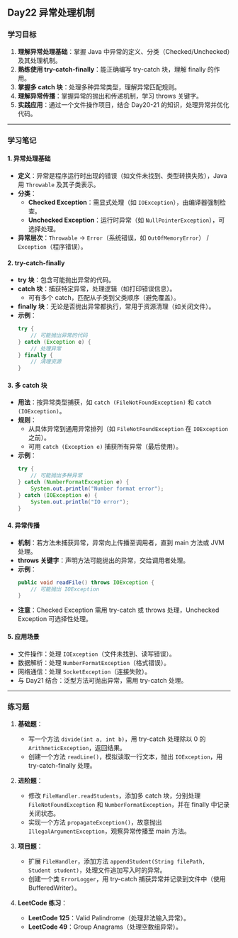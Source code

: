  **Day22 异常处理机制** 
---

### 学习目标
1. **理解异常处理基础**：掌握 Java 中异常的定义、分类（Checked/Unchecked）及其处理机制。
2. **熟练使用 try-catch-finally**：能正确编写 try-catch 块，理解 finally 的作用。
3. **掌握多 catch 块**：处理多种异常类型，理解异常匹配规则。
4. **理解异常传播**：掌握异常的抛出和传递机制，学习 throws 关键字。
5. **实践应用**：通过一个文件操作项目，结合 Day20-21 的知识，处理异常并优化代码。

---

### 学习笔记

#### 1. 异常处理基础
- **定义**：异常是程序运行时出现的错误（如文件未找到、类型转换失败），Java 用 `Throwable` 及其子类表示。
- **分类**：
    - **Checked Exception**：需显式处理（如 `IOException`），由编译器强制检查。
    - **Unchecked Exception**：运行时异常（如 `NullPointerException`），可选择处理。
- **异常层次**：`Throwable` -> `Error`（系统错误，如 `OutOfMemoryError`） / `Exception`（程序错误）。

#### 2. try-catch-finally
- **try 块**：包含可能抛出异常的代码。
- **catch 块**：捕获特定异常，处理逻辑（如打印错误信息）。
    - 可有多个 catch，匹配从子类到父类顺序（避免覆盖）。
- **finally 块**：无论是否抛出异常都执行，常用于资源清理（如关闭文件）。
- **示例**：
  ```java
  try {
      // 可能抛出异常的代码
  } catch (Exception e) {
      // 处理异常
  } finally {
      // 清理资源
  }
  ```

#### 3. 多 catch 块
- **用法**：按异常类型捕获，如 `catch (FileNotFoundException)` 和 `catch (IOException)`。
- **规则**：
    - 从具体异常到通用异常排列（如 `FileNotFoundException` 在 `IOException` 之前）。
    - 可用 `catch (Exception e)` 捕获所有异常（最后使用）。
- **示例**：
  ```java
  try {
      // 可能抛出多种异常
  } catch (NumberFormatException e) {
      System.out.println("Number format error");
  } catch (IOException e) {
      System.out.println("IO error");
  }
  ```

#### 4. 异常传播
- **机制**：若方法未捕获异常，异常向上传播至调用者，直到 main 方法或 JVM 处理。
- **throws 关键字**：声明方法可能抛出的异常，交给调用者处理。
- **示例**：
  ```java
  public void readFile() throws IOException {
      // 可能抛出 IOException
  }
  ```
- **注意**：Checked Exception 需用 try-catch 或 throws 处理，Unchecked Exception 可选择性处理。

#### 5. 应用场景
- 文件操作：处理 `IOException`（文件未找到、读写错误）。
- 数据解析：处理 `NumberFormatException`（格式错误）。
- 网络通信：处理 `SocketException`（连接失败）。
- 与 Day21 结合：泛型方法可抛出异常，需用 try-catch 处理。

---

### 练习题
1. **基础题**：
    - 写一个方法 `divide(int a, int b)`，用 try-catch 处理除以 0 的 `ArithmeticException`，返回结果。
    - 创建一个方法 `readLine()`，模拟读取一行文本，抛出 `IOException`，用 try-catch-finally 处理。

2. **进阶题**：
    - 修改 `FileHandler.readStudents`，添加多 catch 块，分别处理 `FileNotFoundException` 和 `NumberFormatException`，并在 finally 中记录关闭状态。
    - 实现一个方法 `propagateException()`，故意抛出 `IllegalArgumentException`，观察异常传播至 main 方法。

3. **项目题**：
    - 扩展 `FileHandler`，添加方法 `appendStudent(String filePath, Student student)`，处理文件追加写入时的异常。
    - 创建一个类 `ErrorLogger`，用 try-catch 捕获异常并记录到文件中（使用 BufferedWriter）。

4. **LeetCode 练习**：
    - **LeetCode 125**：Valid Palindrome（处理非法输入异常）。
    - **LeetCode 49**：Group Anagrams（处理空数组异常）。